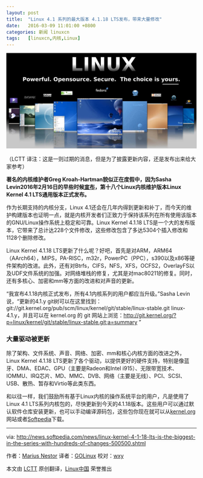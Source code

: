 ```yaml
---
layout: post
title:	"Linux 4.1 系列的最大版本 4.1.18 LTS发布，带来大量修改"
date:	2016-03-09 11:01:00 +0800 
categories:	新闻 linuxcn 
tags:	[linuxcn,内核,Linux]
---
```



![](/Asserts/Images/album/201603/09/110143coykd4ffvyffzxvk.jpg)


（LCTT 译注：这是一则过期的消息，但是为了披露更新内容，还是发布出来给大家参考）


**著名的内核维护者Greg Kroah-Hartman貌似正在度假中，因为Sasha Levin2016年2月16日的早些时候[宣布](http://lkml.iu.edu/hypermail/linux/kernel/1602.2/00520.html)，第十八个Linux内核维护版本Linux Kernel 4.1 LTS通用版本正式发布。**


作为长期支持的内核分支，Linux 4.1还会在几年内得到更新和补丁，而今天的维护构建版本也证明一点，就是内核开发者们正致力于保持该系列在所有使用该版本的GNU/Linux操作系统上稳定和可靠。Linux Kernel 4.1.18 LTS是一个大的发布版本，它带来了总计达228个文件修改，这些修改包含了多达5304个插入修改和1128个删除修改。


Linux Kernel 4.1.18 LTS更新了什么呢？好吧，首先是对ARM，ARM64（AArch64），MIPS，PA-RISC，m32r，PowerPC（PPC），s390以及x86等硬件架构的改进。此外，还有对Btrfs，CIFS，NFS，XFS，OCFS2，OverlayFS以及UDF文件系统的加强。对网络堆栈的修复，尤其是对mac80211的修复。同时，还有多核心、加密和mm等方面的改进和对声音的更新。


“我宣布4.1.18内核正式发布，所有4.1内核系列的用户都应当升级。”Sasha Levin说，“更新的4.1.y git树可以在这里找到：git://git.kernel.org/pub/scm/linux/kernel/git/stable/linux-stable.git linux-4.1.y，并且可以在 kernel.org 的 git 网站上浏览：<http://git.kernel.org/?p=linux/kernel/git/stable/linux-stable.git;a=summary> ”


### 大量驱动被更新


除了架构、文件系统、声音、网络、加密、mm和核心内核方面的改进之外，Linux Kernel 4.1.18 LTS更新了各个驱动，以提供更好的硬件支持，特别是像蓝牙、DMA、EDAC、GPU（主要是Radeon和Intel i915）、无限带宽技术、IOMMU、IRQ芯片、MD、MMC、DVB、网络（主要是无线）、PCI、SCSI、USB、散热、暂存和Virtio等此类东西。


和以往一样，我们鼓励所有基于Linux内核的操作系统平台的用户，凡是使用了Linux 4.1 LTS系列内核包的，尽快更新到今天的4.1.18版本。这些用户可以通过默认软件仓库安装更新，也可以手动编译源码包，这些包你现在就可以从[kernel.org](http://kernel.org/)网站或者[Softpedia](http://linux.softpedia.com/get/System/Operating-Systems/Kernels/Linux-Kernel-Stable-1960.shtml)下载。




---


via: <http://news.softpedia.com/news/linux-kernel-4-1-18-lts-is-the-biggest-in-the-series-with-hundreds-of-changes-500500.shtml>


作者：[Marius Nestor](http://news.softpedia.com/editors/browse/marius-nestor) 译者：[GOLinux](https://github.com/GOLinux) 校对：[wxy](https://github.com/wxy)


本文由 [LCTT](https://github.com/LCTT/TranslateProject) 原创翻译，[Linux中国](https://linux.cn/) 荣誉推出

